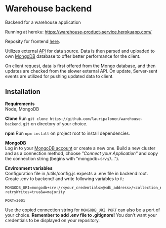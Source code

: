 # Warehouse backend
Backend for a warehouse application

Running at heroku: https://warehouse-product-service.herokuapp.com/  

Reposity for frontend [here](https://github.com/lauripalonen/warehouse-frontend).  

Utilizes external [API](https://bad-api-assignment.reaktor.com) for data source. Data is then parsed and uploaded to own [MongoDB](https://www.mongodb.com/) database to offer better performance for the client.  

On client request, data is first offered from the Mongo database, and then updates are checked from the slower external API. On update, Server-sent events are utilized for pushing updated data to client.  

## Installation  
**Requirements**  
Node, MongoDB

**Clone**
Run `git clone https://github.com/lauripalonen/warehouse-backend.git` on directory of your choice.  

**npm**
Run `npm install` on project root to install dependencies.  

**MongoDB**  
Log in to your [MongoDB account](https://www.mongodb.com/cloud) or create a new one. Build a new cluster and as a connection method, choose *"Connect your Application"* and copy the connection string (begins with "mongodb+srv://...").

**Environment variables**  
Configuration file in /utils/config.js expects a .env file in backend root. Create .env to backend/ and write following variables to it:
```
MONGODB_URI=mongodb+srv://<your_credentials>@<db_address>/<collection_name>?retryWrites=true&w=majority

PORT=3001
```  
Use the copied connection string for `MONGODB_URI`. `PORT` can also be a port of your choice. **Remember to add .env file to .gitignore!** You don't want your credentials to be displayed on your repository.  


